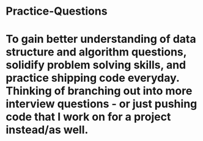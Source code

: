 # Practice-Questions

# To gain better understanding of data structure and algorithm questions, solidify problem solving skills, and practice shipping code everyday. Thinking of branching out into more interview questions - or just pushing code that I work on for a project instead/as well.
